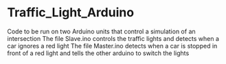 # Traffic_Light_Arduino
Code to be run on two Arduino units that control a simulation of an intersection
The file Slave.ino controls the traffic lights and detects when a car ignores a red light
The file Master.ino detects when a car is stopped in front of a red light and tells the other arduino to switch the lights
